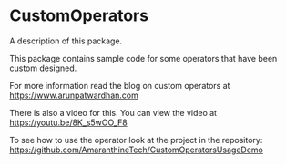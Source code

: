 # CustomOperators

A description of this package.

This package contains sample code for some operators that have been custom designed. 

For more information read the blog on custom operators at https://www.arunpatwardhan.com

There is also a video for this. You can view the video at https://youtu.be/8K_s5wOO_F8

To see how to use the operator look at the project in the repository: https://github.com/AmaranthineTech/CustomOperatorsUsageDemo
